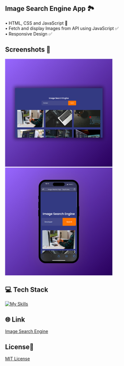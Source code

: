## Image Search Engine App 🏞️
• HTML, CSS and JavaScript 📂 <br>
• Fetch and display Images from API using JavaScript ✅ <br>
• Responsive Design ✅

## Screenshots 📱
<img src="img/1 Image Search App.jpg" width="350"> <img src="img/2 Image Search App.jpg" width="350">

## 💻 Tech Stack
[![My Skills](https://skillicons.dev/icons?i=html,css,javascript)](https://skillicons.dev)

## 🌐 Link
<a href="https://image-search-engine-dejvcodes.netlify.app/">Image Search Engine</a>

## License🔐
[MIT License](LICENSE)